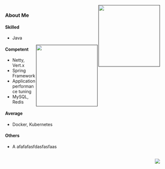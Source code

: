 <a href="">
  <img align="right" height=200px src="https://github-readme-stats.vercel.app/api?username=xiaochangbai&show_icons=true&count_private=true" />
</a>


### About Me


  
#### Skilled

- Java

<a href="">
  <img align="right" height=200px src="https://github-readme-stats.vercel.app/api/top-langs/?username=xiaochangbai&layout=compact&langs_count=10&hide=html,javascript,css,freemarker" />
</a>


#### Competent


- Netty, Vert.x
- Spring Framework
- Application performance tuning
- MySQL, Redis

#### Average

- Docker, Kubernetes


#### Others

- A  afafafasfdasfasfaas


<br/>
<a href="https://github.com/xiaochangbai">
    <img align="right" src="https://profile-counter.glitch.me/xiaochangbai/count.svg" />
</a>


<!--
**TeslaCN/TeslaCN** is a ✨ _special_ ✨ repository because its `README.md` (this file) appears on your GitHub profile.

Here are some ideas to get you started:

- 🌱 I’m currently learning ...
- 👯 I’m looking to collaborate on ...
- 🤔 I’m looking for help with ...
- 💬 Ask me about ...
- 📫 How to reach me: ...
- 😄 Pronouns: ...
- ⚡ Fun fact: ...


- [apache/shardingsphere](https://github.com/apache/shardingsphere)
- [apache/shardingsphere-elasticjob](https://github.com/apache/shardingsphere-elasticjob)
- [apache/shardingsphere-elasticjob-ui](https://github.com/apache/shardingsphere-elasticjob-ui)

-->

